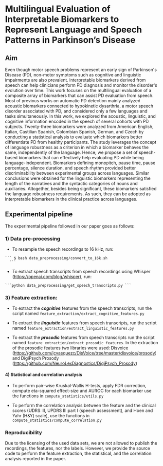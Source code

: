 # Multilingual Evaluation of Interpretable Biomarkers to Represent Language and Speech Patterns in Parkinson’s Disease

## Aim 

Even though motor speech problems represent an early sign of Parkinson's Disease (PD), non-motor symptoms such as cognitive and linguistic impairments are also prevalent. Interpretable biomarkers derived from speech can help clinicians perform PD diagnosis and monitor the disorder's evolution over time. This work focuses on the multilingual evaluation of a composite array of biomarkers that can assist PD evaluation from speech. Most of previous works on automatic PD detection mainly analyzed acoustic biomarkers connected to hypokinetic dysarthria, a motor speech disorder associated with PD, and considered only a few languages and tasks simultaneously. In this work, we explored the acoustic, linguistic, and cognitive information encoded in the speech of several cohorts with PD subjects. Twenty-three biomarkers were analyzed from American English, Italian, Castilian Spanish, Colombian Spanish, German, and Czech by conducting a statistical analysis to evaluate which biomarkers better differentiate PD from healthy participants. The study leverages the concept of language robustness as a criterion in which a biomarker behaves the same, independently of the language. Hence, we propose a set of speech-based biomarkers that can effectively help evaluating PD while being language-independent. Biomarkers defining monopitch, pause time, pause percentage, silence duration, and speech rhythm provided better discriminability between experimental groups across languages. Similar conclusions were obtained for the linguistic biomarkers representing the length of the narratives and the syntactic categories of nouns and auxiliaries. Altogether, besides being significant, these biomarkers satisfied the language robustness requirements. As such, they can be adopted as interpretable biomarkers in the clinical practice across languages.

## Experimental pipeline 

The experimental pipeline followed in our paper goes as follows:

### 1) Data pre-processing

   - To resample the speech recordings to 16 kHz, run:

    ``` $ bash data_preprocessing/convert_to_16k.sh
      ```
   - To extract speech transcripts from speech recordings using Whisper (https://openai.com/blog/whisper), run:

    ```python data_preprocessing/get_speech_transcripts.py ```

### 3) Feature extraction:

   - To extract the ***cognitive*** features from the speech transcripts, run the script named ```feature_extraction/extract_cognitive_features.py```
   
   - To extract the ***linguistic*** features from speech transcripts, run the script named ```feature_extraction/extract_linguistic_features.py```
   
   - To extract the ***prosodic*** features from speech transcripts run the script named  ```feature_extraction/extract_prosodic_features```. In the extraction of the prosodic features two 
   libraries were used: Disvoice (https://github.com/jcvasquezc/DisVoice/tree/master/disvoice/prosody) and DigiPsych Prosody (https://github.com/NeuroLexDiagnostics/DigiPsych_Prosody)

#### 4) Statistical and correlation analysis

   - To perform pair-wise Kruskal-Wallis H-tests, apply FDR correction, compute eta-squared effect-size and AUROC for each biomarker use the functions in ```compute_statistics/utils.py```
   
   - To perform the correlation analysis between the feature and the clinical scores (UDRS III, UPDRS III part I (speech assessment), and Hoen and Yahr (H\&Y) scale), use the functions in  ```compute_statistics/compute_correlation.py```
   
### Reproducibility

Due to the licensing of the used data sets, we are not allowed to publish the recordings, the features, nor the labels. However, we provide the source code to perform the feature extraction, the statistical, and the correlation analysis reported in the paper. 


